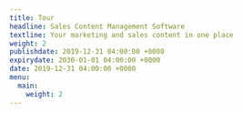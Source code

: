 ```yaml
---
title: Tour
headline: Sales Content Management Software
textline: Your marketing and sales content in one place
weight: 2
publishdate: 2019-12-31 04:00:00 +0000
expirydate: 2030-01-01 04:00:00 +0000
date: 2019-12-31 04:00:00 +0000
menu:
  main:
    weight: 2
---
```

